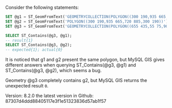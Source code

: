 Consider the following statements:
```sql
SET @g1 = ST_GeomFromText('GEOMETRYCOLLECTION(POLYGON((300 190,935 665,720 885,300 190)))');
SET @g2 = ST_GeomFromText('POLYGON((300 190,935 665,720 885,300 190))');
SET @g3 = ST_GeomFromText('GEOMETRYCOLLECTION(POLYGON((655 435,55 75,90 5,655 435)),POLYGON((300 190,935 665,720 885,300 190)))');

SELECT ST_Contains(@g3, @g1);
-- result{1}
SELECT ST_Contains(@g3, @g2);
-- expected{1}; actual{0}
```
It is noticed that g1 and g2 present the same polygon, but MySQL GIS gives different answers when querying ST_Contains(@g3, @g1) and ST_Contains(@g3, @g2), which seems a bug.

Geometry @g3 completely contains g2, but MySQL GIS returns the unexpected result `0`.

Version:
8.2.0
the latest version in Github:
87307d4ddd88405117e3f1e51323836d57ab1f57
